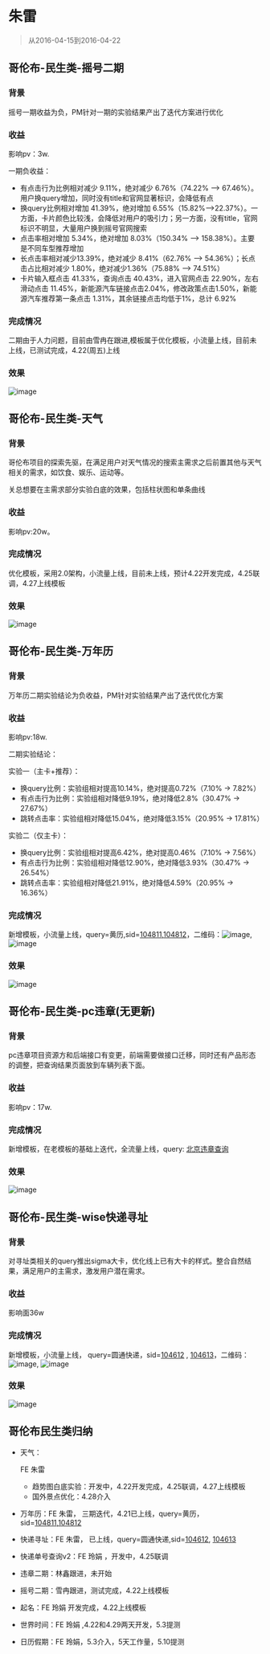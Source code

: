 # 朱雷

> 从2016-04-15到2016-04-22

## 哥伦布-民生类-摇号二期

### 背景

摇号一期收益为负，PM针对一期的实验结果产出了迭代方案进行优化

### 收益

影响pv：3w.

一期负收益：

- 有点击行为比例相对减少 9.11%，绝对减少 6.76%（74.22% --> 67.46%）。用户换query增加，同时没有title和官网显著标识，会降低有点
- 换query比例相对增加 41.39%，绝对增加 6.55%（15.82%-->22.37%）。一方面，卡片颜色比较浅，会降低对用户的吸引力；另一方面，没有title，官网标识不明显，大量用户换到摇号官网搜索
- 点击率相对增加 5.34%，绝对增加 8.03%（150.34% --> 158.38%）。主要是不同车型推荐增加
- 长点击率相对减少13.39%，绝对减少 8.41%（62.76% --> 54.36%）；长点击占比相对减少 1.80%，绝对减少1.36%（75.88% --> 74.51%）
- 卡片输入框点击 41.33%，查询点击 40.43%，进入官网点击 22.90%，左右滑动点击 11.45%，新能源汽车链接点击2.04%，修改政策点击1.50%，新能源汽车推荐第一条点击 1.31%，其余链接点击均低于1%，总计 6.92%

### 完成情况

二期由于人力问题，目前由雪冉在跟进,模板属于优化模板，小流量上线，目前未上线，已测试完成，4.22(周五)上线

### 效果

![image](http://gitlab.baidu.com/psfe/psdoc/uploads/3193ec49bce6c6373a895bc66bbf1b82/image.png)

## 哥伦布-民生类-天气

### 背景

哥伦布项目的探索先驱，在满足用户对天气情况的搜索主需求之后前置其他与天气相关的需求，如饮食、娱乐、运动等。

关总想要在主需求部分实验白底的效果，包括柱状图和单条曲线

### 收益

影响pv:20w。

### 完成情况

优化模板，采用2.0架构，小流量上线，目前未上线，预计4.22开发完成，4.25联调，4.27上线模板

### 效果

![image](http://gitlab.baidu.com/psfe/ala-weeklyreport/uploads/8588294211e68b35ae7f3f7375d32ef4/image.png)

## 哥伦布-民生类-万年历

### 背景

万年历二期实验结论为负收益，PM针对实验结果产出了迭代优化方案

### 收益

影响pv:18w.

二期实验结论：

实验一（主卡+推荐）：

* 换query比例：实验组相对提高10.14%，绝对提高0.72%（7.10% -> 7.82%）
* 有点击行为比例：实验组相对降低9.19%，绝对降低2.8%（30.47% -> 27.67%）
* 跳转点击率：实验组相对降低15.04%，绝对降低3.15%（20.95% -> 17.81%）

实验二（仅主卡）：

* 换query比例：实验组相对提高6.42%，绝对提高0.46%（7.10% -> 7.56%）
* 有点击行为比例：实验组相对降低12.90%，绝对降低3.93%（30.47% -> 26.54%）
* 跳转点击率：实验组相对降低21.91%，绝对降低4.59%（20.95% -> 16.36%）

### 完成情况

新增模板，小流量上线，query=黄历,sid=[104811](https://m.baidu.com/s?word=%E9%BB%84%E5%8E%86&sid=104811),[104812](https://m.baidu.com/s?word=%E9%BB%84%E5%8E%86&sid=104812)，二维码：![image](http://gitlab.baidu.com/psfe/ala-weeklyreport/uploads/bc03ba0c4029002328f3e8fb013ea8f1/image.png),  ![image](http://gitlab.baidu.com/psfe/ala-weeklyreport/uploads/6b20630e1a02b80aa631f4fe22a02799/image.png)

### 效果

![image](http://gitlab.baidu.com/psfe/ala-weeklyreport/uploads/32e67d3eb40727d05fc2b7cfcfba413f/image.png)

## 哥伦布-民生类-pc违章(无更新)

### 背景

pc违章项目资源方和后端接口有变更，前端需要做接口迁移，同时还有产品形态的调整，把查询结果页面放到车辆列表下面。

### 收益

影响pv：17w.

### 完成情况

新增模板，在老模板的基础上迭代，全流量上线，query: [北京违章查询](https://www.baidu.com/s?ie=UTF-8&wd=%E5%8C%97%E4%BA%AC%E8%BF%9D%E7%AB%A0%E6%9F%A5%E8%AF%A2)

### 效果

![image](http://gitlab.baidu.com/psfe/psdoc/uploads/0e36acc32bdbe2a011395f8b5d9405a7/image.png)

## 哥伦布-民生类-wise快递寻址

### 背景

对寻址类相关的query推出sigma大卡，优化线上已有大卡的样式。整合自然结果，满足用户的主需求，激发用户潜在需求。

### 收益

影响面36w

### 完成情况

新增模板，小流量上线，  query=圆通快递，sid=[104612](https://m.baidu.com/s?word=%E4%B8%AD%E9%80%9A%E5%BF%AB%E9%80%92&sid=104612) , [104613](https://m.baidu.com/s?word=%E4%B8%AD%E9%80%9A%E5%BF%AB%E9%80%92&sid=104613)，二维码：![image](http://gitlab.baidu.com/psfe/ala-weeklyreport/uploads/b97141c9423c1b5c85aa119348caab6a/image.png), ![image](http://gitlab.baidu.com/psfe/ala-weeklyreport/uploads/6c330209bd380696a516aae390fa93f6/image.png)

### 效果

![image](http://gitlab.baidu.com/psfe/ala-weeklyreport/uploads/2d4e3ba48e35c46b88fc3efd412ee48a/image.png)

## 哥伦布民生类归纳

* 天气：

    FE 朱雷

    - 趋势图白底实验：开发中，4.22开发完成，4.25联调，4.27上线模板
    - 国外景点优化：4.28介入
* 万年历：FE 朱雷， 三期迭代，4.21已上线，query=黄历，sid=[104811](https://m.baidu.com/s?word=%E9%BB%84%E5%8E%86&sid=104811),[104812](https://m.baidu.com/s?word=%E9%BB%84%E5%8E%86&sid=104812)
* 快递寻址：FE 朱雷， 已上线，query=圆通快递,sid=[104612](https://m.baidu.com/s?word=%E4%B8%AD%E9%80%9A%E5%BF%AB%E9%80%92&sid=104612), [104613](https://m.baidu.com/s?word=%E4%B8%AD%E9%80%9A%E5%BF%AB%E9%80%92&sid=104613)
* 快递单号查询v2：FE 玲娟 ，开发中，4.25联调
* 违章二期：林鑫跟进，未开始
* 摇号二期：雪冉跟进，测试完成，4.22上线模板
* 起名：FE 玲娟 开发完成，4.22上线模板
* 世界时间：FE 玲娟 ,4.22和4.29两天开发，5.3提测
* 日历假期：FE 玲娟，5.3介入，5天工作量，5.10提测
